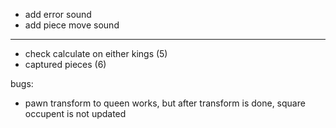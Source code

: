 - add error sound
- add piece move sound
_______
- check calculate on either kings (5)
- captured pieces (6)

bugs:
- pawn transform to queen works, but after transform is done, square occupent is not updated